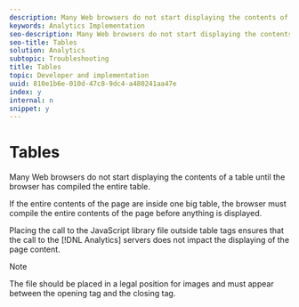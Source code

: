```yaml
---
description: Many Web browsers do not start displaying the contents of a table until the browser has compiled the entire table.
keywords: Analytics Implementation
seo-description: Many Web browsers do not start displaying the contents of a table until the browser has compiled the entire table.
seo-title: Tables
solution: Analytics
subtopic: Troubleshooting
title: Tables
topic: Developer and implementation
uuid: 810e1b6e-010d-47c8-9dc4-a480241aa47e
index: y
internal: n
snippet: y
---
```


# Tables

Many Web browsers do not start displaying the contents of a table until the browser has compiled the entire table.

If the entire contents of the page are inside one big table, the browser must compile the entire contents of the page before anything is displayed.

Placing the call to the JavaScript library file outside table tags ensures that the call to the [!DNL Analytics] servers does not impact the displaying of the page content.

>[!NOTE]
>
>The file should be placed in a legal position for images and must appear between the opening <body> tag and the closing </body> tag.

